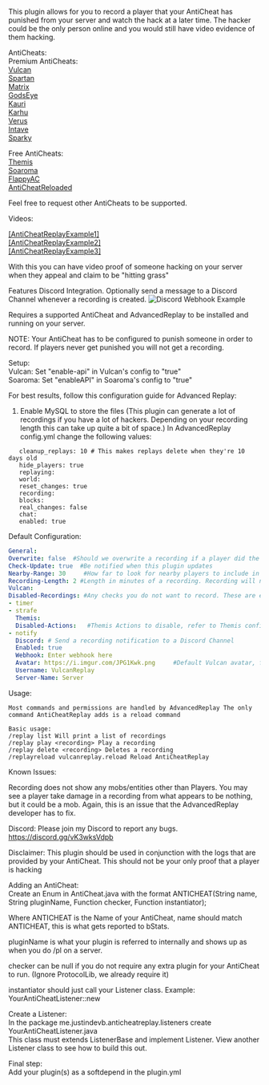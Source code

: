 This plugin allows for you to record a player that your AntiCheat has punished from your server and watch the hack at a later time. The hacker could be the only person online and you would still have video evidence of them hacking.

 AntiCheats: <br>
 Premium AntiCheats: <br>
  [Vulcan](https://www.spigotmc.org/resources/fundraiser-vulcan-anti-cheat-advanced-cheat-detection-1-7-1-17-1.83626/) <br>
  [Spartan](https://www.spigotmc.org/resources/spartan-anti-cheat-advanced-cheat-detection-hack-blocker-1-7-2-1-18.25638/) <br>
  [Matrix](https://matrix.rip/) <br>
  [GodsEye](https://www.spigotmc.org/resources/godseye-anticheat-advanced-detection.69595/) <br>
  [Kauri](https://www.spigotmc.org/resources/kauri-anticheat-best-in-class-performance-patches-log4j-removes-closet-cheaters-1-7-10-1-18-1.53721/) <br>
  [Karhu](https://karhu.cc/) <br>
  [Verus](https://verus.ac/) <br>
  [Intave](https://intave.de/) <br>
  [Sparky](https://www.mc-market.org/threads/603663/) <br>

 Free AntiCheats: <br>
  [Themis](https://www.spigotmc.org/resources/themis-anti-cheat-1-17-1-18-bedrock-support-paper-compatibility-free-optimized.90766/) <br>
  [Soaroma](https://www.spigotmc.org/resources/soaromasac-lightweight-cheat-detection-system.87702/) <br>
  [FlappyAC](https://www.spigotmc.org/resources/flappy-anticheat-1-13-1-17.92180/) <br>
  [AntiCheatReloaded](https://www.spigotmc.org/resources/anticheatreloaded.23799/) <br>


Feel free to request other AntiCheats to be supported.​

Videos:

[[AntiCheatReplayExample1]](https://youtu.be/P88KS4W8IGI) <br>
[[AntiCheatReplayExample2]](https://youtu.be/YDNmiOYlvq8) <br>
[[AntiCheatReplayExample3]](https://youtu.be/znMqh0mWuyI)


With this you can have video proof of someone hacking on your server when they appeal and claim to be "hitting grass"

Features Discord Integration. Optionally send a message to a Discord Channel whenever a recording is created.
![Discord Webhook Example](https://www.spigotmc.org/attachments/capture-png.665322/)

Requires a supported AntiCheat and AdvancedReplay to be installed and running on your server.

NOTE: Your AntiCheat has to be configured to punish someone in order to record. If players never get punished you will not get a recording.


Setup: <br>
Vulcan: Set "enable-api" in Vulcan's config to "true" <br>
Soaroma: Set "enableAPI" in Soaroma's config to "true"

For best results, follow this configuration guide for Advanced Replay:

1. Enable MySQL to store the files (This plugin can generate a lot of recordings if you have a lot of hackers. Depending on your recording length this can take up quite a bit of space.)
   In AdvancedReplay config.yml change the following values:
```
   cleanup_replays: 10 # This makes replays delete when they're 10 days old
   hide_players: true
   replaying:
   world:
   reset_changes: true
   recording:
   blocks:
   real_changes: false
   chat:
   enabled: true
```
Default Configuration:
```YAML
General:
Overwrite: false  #Should we overwrite a recording if a player did the same hack on the same date?
Check-Update: true  #Be notified when this plugin updates
Nearby-Range: 30     #How far to look for nearby players to include in the recording? NOTE: The formula is 1/2 of what you put here in each. So it will be 15 blocks in each +x and -x for a total of 30 blocks, etc.
Recording-Length: 2 #Length in minutes of a recording. Recording will not be created until this time has passed from the start of a recording.
Vulcan:
Disabled-Recordings: #Any checks you do not want to record. These are examples, replace/add as many as you want NOTE: Must be lowercase
- timer
- strafe
  Themis:
  Disabled-Actions:   #Themis Actions to disable, refer to Themis config.yml
- notify
  Discord: # Send a recording notification to a Discord Channel
  Enabled: true
  Webhook: Enter webhook here
  Avatar: https://i.imgur.com/JPG1Kwk.png     #Default Vulcan avatar, feel free to change this
  Username: VulcanReplay
  Server-Name: Server
```
Usage:
```
Most commands and permissions are handled by AdvancedReplay The only command AntiCheatReplay adds is a reload command

Basic usage:
/replay list Will print a list of recordings
/replay play <recording> Play a recording
/replay delete <recording> Deletes a recording
/replayreload vulcanreplay.reload Reload AntiCheatReplay
```
Known Issues:

Recording does not show any mobs/entities other than Players. You may see a player take damage in a recording from what appears to be nothing, but it could be a mob. Again, this is an issue that the AdvancedReplay developer has to fix.


Discord:
Please join my Discord to report any bugs.
https://discord.gg/vK3wksVdpb


Disclaimer:
This plugin should be used in conjunction with the logs that are provided by your AntiCheat. This should not be your only proof that a player is hacking

Adding an AntiCheat:<br>
Create an Enum in AntiCheat.java with the format ANTICHEAT(String name, String pluginName, Function checker, Function instantiator); <br>

Where ANTICHEAT is the Name of your AntiCheat, name should match ANTICHEAT, this is what gets reported to bStats. <br>

pluginName is what your plugin is referred to internally and shows up as when you do /pl on a server. <br>

checker can be null if you do not require any extra plugin for your AntiCheat to run. (Ignore ProtocolLib, we already require it) <br>

instantiator should just call your Listener class. Example:  YourAntiCheatListener::new <br>

Create a Listener: <br>
In the package me.justindevb.anticheatreplay.listeners create YourAntiCheatListener.java <br>
This class must extends ListenerBase and implement Listener. View another Listener class to see how to build this out. <br>

Final step:<br>
Add your plugin(s) as a softdepend in the plugin.yml


